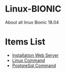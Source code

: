 # Linux-BIONIC
About all linux Bionic 18.04

# Items List
   * <a href="https://github.com/achmad-firdaus/Linux-BIONIC/blob/main/Install-WebService.md" onclick="return ! window.open(this.href);">Installation Web Server</a>
   * <a href="https://github.com/achmad-firdaus/Linux-BIONIC/blob/main/Linux-Ubuntu.md" onclick="return ! window.open(this.href);">Linux Command</a>
   * <a href="https://github.com/achmad-firdaus/Linux-BIONIC/blob/main/PostgreSql.md" onclick="return ! window.open(this.href);">PostgreSql Command</a>


